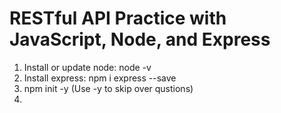 # RESTful API Practice with JavaScript, Node, and Express

1. Install or update node: node -v
2. Install express: npm i express --save
3. npm init -y (Use -y to skip over qustions)
4. 
